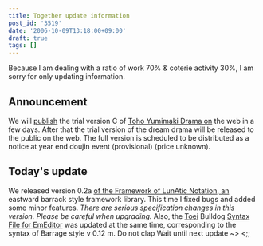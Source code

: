 ```yaml
---
title: Together update information
post_id: '3519'
date: '2006-10-09T13:18:00+09:00'
draft: true
tags: []
---
```


Because I am dealing with a ratio of work 70% & coterie activity 30%, I am sorry for only updating information.

## Announcement

We will [publish](https://danmaq.com/!/thC/) the trial version C of [Toho Yumimaki Drama on](https://danmaq.com/!/thC/) the web in a few days. After that the trial version of the dream drama will be released to the public on the web. The full version is scheduled to be distributed as a notice at year end doujin event (provisional) (price unknown).

## Today's update

We released version 0.2a [of the Framework of LunAtic Notation, an](/tag/flan) eastward barrack style framework library. This time I fixed bugs and added some minor features. _There are serious specification changes in this version. Please be careful when upgrading._ Also, the [Toei](/emeditor-danmakufu) Bulldog [Syntax File for EmEditor](/emeditor-danmakufu) was updated at the same time, corresponding to the syntax of Barrage style v 0.12 m. Do not clap Wait until next update ~> <;;
